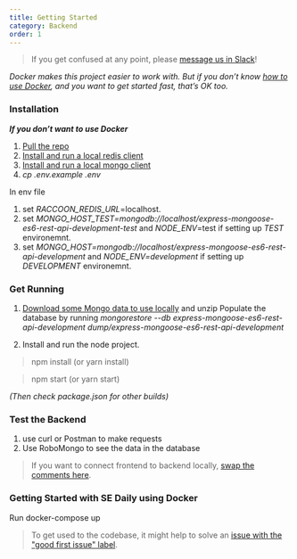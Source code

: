 ```yaml
---
title: Getting Started
category: Backend
order: 1
---
```


>If you get confused at any point, please [message us in Slack](http://softwaredaily.herokuapp.com/)!

_Docker makes this project easier to work with. But if you don’t know [how to use Docker](https://www.digitalocean.com/community/tutorials/how-to-install-and-use-docker-getting-started), and you want to get started fast, that’s OK too._

### Installation ###

***If you don’t want to use Docker***
1. [Pull the repo](https://github.com/SoftwareEngineeringDaily/software-engineering-daily-api)
2. [Install and run a local redis client](https://redis.io/topics/quickstart)
3. [Install and run a local mongo client](https://docs.mongodb.com/manual/tutorial/install-mongodb-on-os-x/)
4. _cp .env.example .env_

In env file 
1. set _RACCOON_REDIS_URL_=localhost. 
2. set _MONGO_HOST_TEST=mongodb://localhost/express-mongoose-es6-rest-api-development-test_ and _NODE_ENV_=test if setting up _TEST_ environemnt.
3. set _MONGO_HOST=mongodb://localhost/express-mongoose-es6-rest-api-development_ and _NODE_ENV=development_ if setting up _DEVELOPMENT_ environemnt.


### Get Running ###

1. [Download some Mongo data to use locally](https://www.dropbox.com/s/3fz8coiy9osrwhn/dump.zip?dl=0) and unzip
Populate the database by running _mongorestore --db  express-mongoose-es6-rest-api-development dump/express-mongoose-es6-rest-api-development_

2. Install and run the node project.

>npm install (or yarn install)

>npm start (or yarn start)

_(Then check package.json for other builds)_

### Test the Backend ###

1. use curl or Postman to make requests
2. Use RoboMongo to see the data in the database

>If you want to connect frontend to backend locally, [swap the comments here](https://github.com/SoftwareEngineeringDaily/sedaily-front-end/blob/master/src/store/actions/config.js).

### Getting Started with SE Daily using Docker
Run docker-compose up

> To get used to the codebase, it might help to solve an [issue with the "good first issue" label](https://github.com/SoftwareEngineeringDaily/software-engineering-daily-api/issues?q=is%3Aissue+is%3Aopen+label%3A%22good+first+issue%22).

